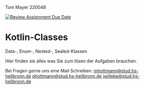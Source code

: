 Tom Mayer
220048

[![Review Assignment Due Date](https://classroom.github.com/assets/deadline-readme-button-22041afd0340ce965d47ae6ef1cefeee28c7c493a6346c4f15d667ab976d596c.svg)](https://classroom.github.com/a/X63B3xlW)
# Kotlin-Classes
Data-, Enum-, Nested-, Sealed-Klassen

Hier finden sie alles was Sie zum lösen der Aufgaben brauchen.

Bei Fragen gerne uns eine Mail Schreiben:
mhottmann@stud.hs-heilbronn.de
phottmann@stud.hs-heilbronn.de
jwilleke@stud.hs-heilbronn.de
